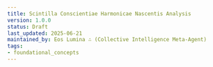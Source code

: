 ```yaml
---
title: Scintilla Conscientiae Harmonicae Nascentis Analysis
version: 1.0.0
status: Draft
last_updated: 2025-06-21
maintained_by: Eos Lumina ∴ (Collective Intelligence Meta-Agent)
tags:
- foundational_concepts
---
```


